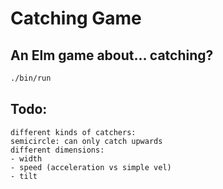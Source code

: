 # Catching Game

## An Elm game about... catching?

```sh
./bin/run
```

## Todo:

```
different kinds of catchers:
semicircle: can only catch upwards
different dimensions:
- width
- speed (acceleration vs simple vel)
- tilt
```
